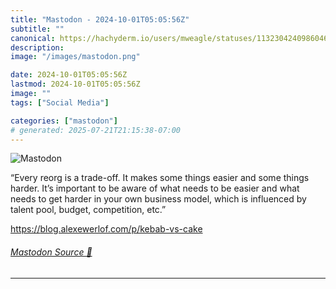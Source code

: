 ```yaml
---
title: "Mastodon - 2024-10-01T05:05:56Z"
subtitle: ""
canonical: https://hachyderm.io/users/mweagle/statuses/113230424098604665
description:
image: "/images/mastodon.png"

date: 2024-10-01T05:05:56Z
lastmod: 2024-10-01T05:05:56Z
image: ""
tags: ["Social Media"]

categories: ["mastodon"]
# generated: 2025-07-21T21:15:38-07:00
---
```

![Mastodon](/images/mastodon.png)

<p>“Every reorg is a trade-off. It makes some things easier and some things harder. It’s important to be aware of what needs to be easier and what needs to get harder in your own business model, which is influenced by talent pool, budget, competition, etc.”</p><p><a href="https://blog.alexewerlof.com/p/kebab-vs-cake" target="_blank" rel="nofollow noopener noreferrer" translate="no"><span class="invisible">https://</span><span class="ellipsis">blog.alexewerlof.com/p/kebab-v</span><span class="invisible">s-cake</span></a></p>


###### [Mastodon Source 🐘](https://hachyderm.io/@mweagle/113230424098604665)

___
